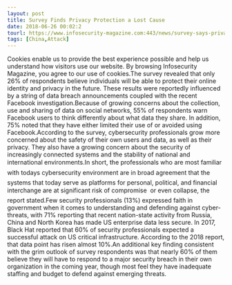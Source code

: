 ```yaml
---
layout: post
title: Survey Finds Privacy Protection a Lost Cause
date: 2018-06-26 00:02:2
tourl: https://www.infosecurity-magazine.com:443/news/survey-says-privacy-protection-is/
tags: [China,Attack]
---
```

Cookies enable us to provide the best experience possible and help us understand how visitors use our website. By browsing Infosecurity Magazine, you agree to our use of cookies.The survey revealed that only 26% of respondents believe individuals will be able to protect their online identity and privacy in the future. These results were reportedly influenced by a string of data breach announcements coupled with the recent Facebook investigation.Because of growing concerns about the collection, use and sharing of data on social networks, 55% of respondents warn Facebook users to think differently about what data they share. In addition, 75% noted that they have either limited their use of or avoided using Facebook.According to the survey, cybersecurity professionals grow more concerned about the safety of their own users and data, as well as their privacy. They also have a growing concern about the security of increasingly connected systems and the stability of national and international environments.In short, the professionals who are most familiar with todays cybersecurity environment are in broad agreement that the systems that today serve as platforms for personal, political, and financial interchange are at significant risk of compromise  or even collapse, the report stated.Few security professionals (13%) expressed faith in government when it comes to understanding and defending against cyber-threats, with 71% reporting that recent nation-state activity from Russia, China and North Korea has made US enterprise data less secure. In 2017, Black Hat reported that 60% of security professionals expected a successful attack on US critical infrastructure. According to the 2018 report, that data point has risen almost 10%.An additional key finding consistent with the grim outlook of survey respondents was that nearly 60% of them believe they will have to respond to a major security breach in their own organization in the coming year, though most feel they have inadequate staffing and budget to defend against emerging threats.